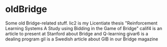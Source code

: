 # oldBridge
Some old Bridge-related stuff.
lic2 is my Licentiate thesis "Reinforcement Learning Systems
A Study using Bidding in the Game of Bridge"
calif4 is an article to present at Stanford about Bridge and Q-learning
givar6 is a dealing program
gil is a Swedish article about GIB in our Bridge magazine
